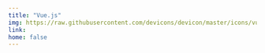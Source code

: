 ```yaml
---
title: "Vue.js"
img: https://raw.githubusercontent.com/devicons/devicon/master/icons/vuejs/vuejs-original-wordmark.svg
link: 
home: false
---
```




